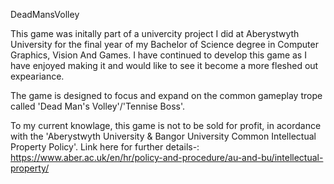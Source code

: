 DeadMansVolley

This game was initally part of a univercity project I did at Aberystwyth University for the final year of my Bachelor of Science degree in Computer Graphics, Vision And Games. I have continued to develop this game as I have enjoyed making it and would like to see it become a more fleshed out expeariance. 

The game is designed to focus and expand on the common gameplay trope called 'Dead Man's Volley'/'Tennise Boss'.

To my current knowlage, this game is not to be sold for profit, in acordance with the 'Aberystwyth University & Bangor University Common Intellectual Property Policy'. Link here for further details-: https://www.aber.ac.uk/en/hr/policy-and-procedure/au-and-bu/intellectual-property/
